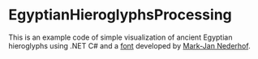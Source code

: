 # EgyptianHieroglyphsProcessing
This is an example code of simple visualization of ancient Egyptian hieroglyphs using .NET C# and a [font](https://mjn.host.cs.st-andrews.ac.uk/egyptian/fonts/newgardiner.html) developed by [Mark-Jan Nederhof](https://mjn.host.cs.st-andrews.ac.uk/).
